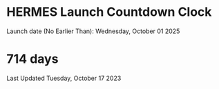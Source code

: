 # HERMES Launch Countdown Clock

Launch date (No Earlier Than): Wednesday, October 01 2025
# 714 days

Last Updated Tuesday, October 17 2023